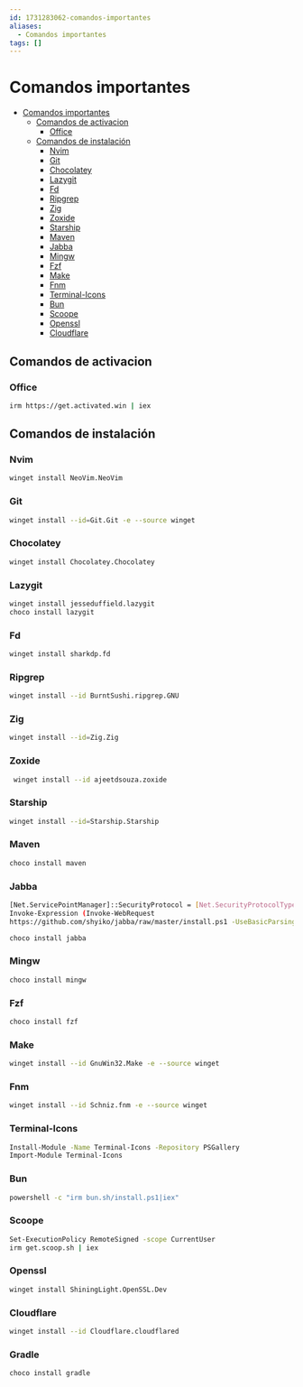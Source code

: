 ```yaml
---
id: 1731283062-comandos-importantes
aliases:
  - Comandos importantes
tags: []
---
```


# Comandos importantes

<!--toc:start-->
- [Comandos importantes](#comandos-importantes)
  - [Comandos de activacion](#comandos-de-activacion)
    - [Office](#office)
  - [Comandos de instalación](#comandos-de-instalación)
    - [Nvim](#nvim)
    - [Git](#git)
    - [Chocolatey](#chocolatey)
    - [Lazygit](#lazygit)
    - [Fd](#fd)
    - [Ripgrep](#ripgrep)
    - [Zig](#zig)
    - [Zoxide](#zoxide)
    - [Starship](#starship)
    - [Maven](#maven)
    - [Jabba](#jabba)
    - [Mingw](#mingw)
    - [Fzf](#fzf)
    - [Make](#make)
    - [Fnm](#fnm)
    - [Terminal-Icons](#terminal-icons)
    - [Bun](#bun)
    - [Scoope](#scoope)
    - [Openssl](#openssl)
    - [Cloudflare](#cloudflare)
<!--toc:end-->

## Comandos de activacion

### Office

```bash
irm https://get.activated.win | iex
```

## Comandos de instalación

### Nvim

```bash
winget install NeoVim.NeoVim
```

### Git

```bash
winget install --id=Git.Git -e --source winget
```

### Chocolatey

```bash
winget install Chocolatey.Chocolatey
```

### Lazygit

```bash
winget install jesseduffield.lazygit
choco install lazygit
```

### Fd

```bash
winget install sharkdp.fd
```

### Ripgrep

```bash
winget install --id BurntSushi.ripgrep.GNU
```

### Zig

```bash
winget install --id=Zig.Zig
```

### Zoxide

```bash
 winget install --id ajeetdsouza.zoxide
```

### Starship

```bash
winget install --id=Starship.Starship
```

### Maven

```bash
choco install maven
```

### Jabba

```bash
[Net.ServicePointManager]::SecurityProtocol = [Net.SecurityProtocolType]::Tls12
Invoke-Expression (Invoke-WebRequest
https://github.com/shyiko/jabba/raw/master/install.ps1 -UseBasicParsing).Content

choco install jabba
```

### Mingw

```bash
choco install mingw
```

### Fzf

```bash
choco install fzf
```

### Make

```bash
winget install --id GnuWin32.Make -e --source winget
```

### Fnm

```bash
winget install --id Schniz.fnm -e --source winget
```

### Terminal-Icons

```bash
Install-Module -Name Terminal-Icons -Repository PSGallery
Import-Module Terminal-Icons
```

### Bun

```bash
powershell -c "irm bun.sh/install.ps1|iex"
```

### Scoope

```bash
Set-ExecutionPolicy RemoteSigned -scope CurrentUser
irm get.scoop.sh | iex
```

### Openssl

```bash
winget install ShiningLight.OpenSSL.Dev
```

### Cloudflare

```bash
winget install --id Cloudflare.cloudflared
```

### Gradle

```bash
choco install gradle
```
